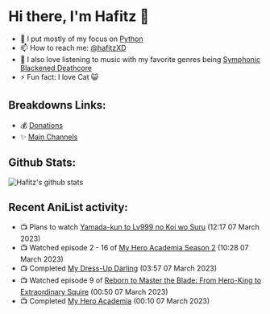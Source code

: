 # Hi there, I'm Hafitz 👋
- 🐍 I put mostly of my focus on [Python](https://python.org)
- 📫 How to reach me: [@hafitzXD](https://t.me/hafitzXD)
- 🎵 I also love listening to music with my favorite genres being [Symphonic Blackened Deathcore](https://youtu.be/qyYmS_iBcy4)
- ⚡ Fun fact: I love Cat 😺

## Breakdowns Links:
- 💰 [Donations](https://t.me/TheBreakdowns/2)
- ✨ [Main Channels](https://t.me/TheBreakdowns)

## Github Stats:
![Hafitz's github stats](https://github-readme-stats.vercel.app/api?username=breakdowns&show_icons=true&count_private=true&bg_color=00000000&text_color=777)

## Recent AniList activity:
<!-- ANILIST_ACTIVITY:start -->

-   📺 Plans to watch [Yamada-kun to Lv999 no Koi wo Suru](https://anilist.co/anime/154965) (12:17 07 March 2023)
-   📺 Watched episode 2 - 16 of [My Hero Academia Season 2](https://anilist.co/anime/21856) (10:28 07 March 2023)
-   📺 Completed [My Dress-Up Darling](https://anilist.co/anime/132405) (03:57 07 March 2023)
-   📺 Watched episode 9 of [Reborn to Master the Blade: From Hero-King to Extraordinary Squire](https://anilist.co/anime/142193) (00:50 07 March 2023)
-   📺 Completed [My Hero Academia](https://anilist.co/anime/21459) (00:10 07 March 2023)

<!-- ANILIST_ACTIVITY:end -->
